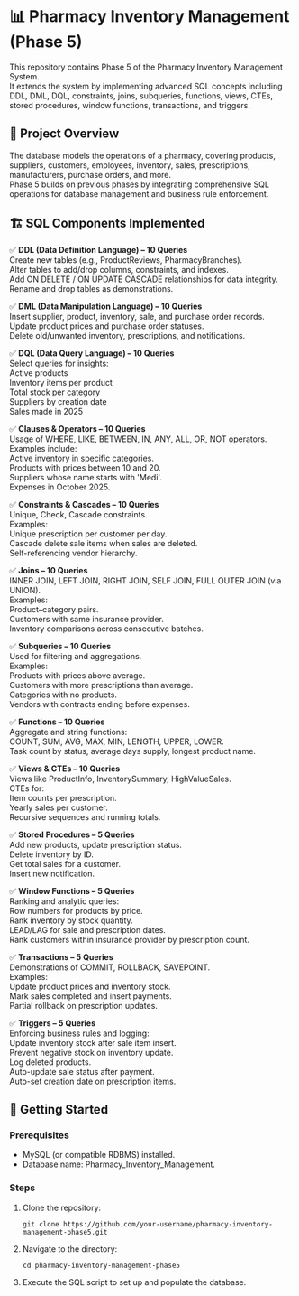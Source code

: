 # 📊 Pharmacy Inventory Management (Phase 5)

This repository contains Phase 5 of the Pharmacy Inventory Management System.  
It extends the system by implementing advanced SQL concepts including DDL, DML, DQL, constraints, joins, subqueries, functions, views, CTEs, stored procedures, window functions, transactions, and triggers.

## 📌 Project Overview
The database models the operations of a pharmacy, covering products, suppliers, customers, employees, inventory, sales, prescriptions, manufacturers, purchase orders, and more.  
Phase 5 builds on previous phases by integrating comprehensive SQL operations for database management and business rule enforcement.

## 🏗️ SQL Components Implemented
✅ **DDL (Data Definition Language) – 10 Queries**  
Create new tables (e.g., ProductReviews, PharmacyBranches).  
Alter tables to add/drop columns, constraints, and indexes.  
Add ON DELETE / ON UPDATE CASCADE relationships for data integrity.  
Rename and drop tables as demonstrations.

✅ **DML (Data Manipulation Language) – 10 Queries**  
Insert supplier, product, inventory, sale, and purchase order records.  
Update product prices and purchase order statuses.  
Delete old/unwanted inventory, prescriptions, and notifications.

✅ **DQL (Data Query Language) – 10 Queries**  
Select queries for insights:  
Active products  
Inventory items per product  
Total stock per category  
Suppliers by creation date  
Sales made in 2025

✅ **Clauses & Operators – 10 Queries**  
Usage of WHERE, LIKE, BETWEEN, IN, ANY, ALL, OR, NOT operators.  
Examples include:  
Active inventory in specific categories.  
Products with prices between 10 and 20.  
Suppliers whose name starts with 'Medi'.  
Expenses in October 2025.

✅ **Constraints & Cascades – 10 Queries**  
Unique, Check, Cascade constraints.  
Examples:  
Unique prescription per customer per day.  
Cascade delete sale items when sales are deleted.  
Self-referencing vendor hierarchy.

✅ **Joins – 10 Queries**  
INNER JOIN, LEFT JOIN, RIGHT JOIN, SELF JOIN, FULL OUTER JOIN (via UNION).  
Examples:  
Product–category pairs.  
Customers with same insurance provider.  
Inventory comparisons across consecutive batches.

✅ **Subqueries – 10 Queries**  
Used for filtering and aggregations.  
Examples:  
Products with prices above average.  
Customers with more prescriptions than average.  
Categories with no products.  
Vendors with contracts ending before expenses.

✅ **Functions – 10 Queries**  
Aggregate and string functions:  
COUNT, SUM, AVG, MAX, MIN, LENGTH, UPPER, LOWER.  
Task count by status, average days supply, longest product name.

✅ **Views & CTEs – 10 Queries**  
Views like ProductInfo, InventorySummary, HighValueSales.  
CTEs for:  
Item counts per prescription.  
Yearly sales per customer.  
Recursive sequences and running totals.

✅ **Stored Procedures – 5 Queries**  
Add new products, update prescription status.  
Delete inventory by ID.  
Get total sales for a customer.  
Insert new notification.

✅ **Window Functions – 5 Queries**  
Ranking and analytic queries:  
Row numbers for products by price.  
Rank inventory by stock quantity.  
LEAD/LAG for sale and prescription dates.  
Rank customers within insurance provider by prescription count.

✅ **Transactions – 5 Queries**  
Demonstrations of COMMIT, ROLLBACK, SAVEPOINT.  
Examples:  
Update product prices and inventory stock.  
Mark sales completed and insert payments.  
Partial rollback on prescription updates.

✅ **Triggers – 5 Queries**  
Enforcing business rules and logging:  
Update inventory stock after sale item insert.  
Prevent negative stock on inventory update.  
Log deleted products.  
Auto-update sale status after payment.  
Auto-set creation date on prescription items.

## 🚀 Getting Started
### Prerequisites
- MySQL (or compatible RDBMS) installed.  
- Database name: Pharmacy_Inventory_Management.

### Steps
1. Clone the repository:  
   ```
   git clone https://github.com/your-username/pharmacy-inventory-management-phase5.git
   ```
2. Navigate to the directory:  
   ```
   cd pharmacy-inventory-management-phase5
   ```
3. Execute the SQL script to set up and populate the database.
